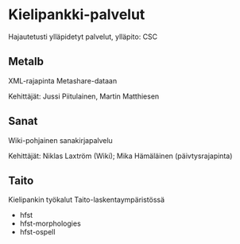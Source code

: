 # Kielipankki-palvelut
Hajautetusti ylläpidetyt palvelut, ylläpito: CSC

## Metalb
XML-rajapinta Metashare-dataan

Kehittäjät: Jussi Piitulainen, Martin Matthiesen

## Sanat
Wiki-pohjainen sanakirjapalvelu

Kehittäjät: Niklas Laxtröm (Wiki); Mika Hämäläinen (päivtysrajapinta)

## Taito
Kielipankin työkalut Taito-laskentaympäristössä
- hfst
- hfst-morphologies
- hfst-ospell
